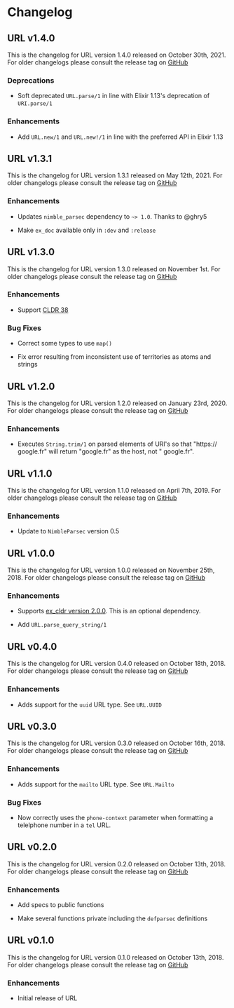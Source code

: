 # Changelog

## URL v1.4.0

This is the changelog for URL version 1.4.0 released on October 30th, 2021.  For older changelogs please consult the release tag on [GitHub](https://github.com/kipcole9/url/tags)

### Deprecations

* Soft deprecated `URL.parse/1` in line with Elixir 1.13's deprecation of `URI.parse/1`

### Enhancements

* Add `URL.new/1` and `URL.new!/1` in line with the preferred API in Elixir 1.13

## URL v1.3.1

This is the changelog for URL version 1.3.1 released on May 12th, 2021.  For older changelogs please consult the release tag on [GitHub](https://github.com/kipcole9/url/tags)

### Enhancements

* Updates `nimble_parsec` dependency to `~> 1.0`. Thanks to @ghry5

* Make `ex_doc` available only in `:dev` and `:release`

## URL v1.3.0

This is the changelog for URL version 1.3.0 released on November 1st.  For older changelogs please consult the release tag on [GitHub](https://github.com/kipcole9/url/tags)

### Enhancements

* Support [CLDR 38](http://cldr.unicode.org/index/downloads/cldr-38)

### Bug Fixes

* Correct some types to use `map()`

* Fix error resulting from inconsistent use of territories as atoms and strings

## URL v1.2.0

This is the changelog for URL version 1.2.0 released on January 23rd, 2020.  For older changelogs please consult the release tag on [GitHub](https://github.com/kipcole9/url/tags)

### Enhancements

* Executes `String.trim/1` on parsed elements of URI's so that "https://     google.fr" will return "google.fr" as the host, not "    google.fr".

## URL v1.1.0

This is the changelog for URL version 1.1.0 released on April 7th, 2019.  For older changelogs please consult the release tag on [GitHub](https://github.com/kipcole9/url/tags)

### Enhancements

* Update to `NimbleParsec` version 0.5

## URL v1.0.0

This is the changelog for URL version 1.0.0 released on November 25th, 2018.  For older changelogs please consult the release tag on [GitHub](https://github.com/kipcole9/url/tags)

### Enhancements

* Supports [ex_cldr version 2.0.0](https://hex.pm/packages/ex_cldr).  This is an optional dependency.

* Add `URL.parse_query_string/1`

## URL v0.4.0

This is the changelog for URL version 0.4.0 released on October 18th, 2018.  For older changelogs please consult the release tag on [GitHub](https://github.com/kipcole9/url/tags)

### Enhancements

* Adds support for the `uuid` URL type.  See `URL.UUID`

## URL v0.3.0

This is the changelog for URL version 0.3.0 released on October 16th, 2018.  For older changelogs please consult the release tag on [GitHub](https://github.com/kipcole9/url/tags)

### Enhancements

* Adds support for the `mailto` URL type.  See `URL.Mailto`

### Bug Fixes

* Now correctly uses the `phone-context` parameter when formatting a telelphone number in a `tel` URL.

## URL v0.2.0

This is the changelog for URL version 0.2.0 released on October 13th, 2018.  For older changelogs please consult the release tag on [GitHub](https://github.com/kipcole9/url/tags)

### Enhancements

* Add specs to public functions

* Make several functions private including the `defparsec` definitions

## URL v0.1.0

This is the changelog for URL version 0.1.0 released on October 13th, 2018.  For older changelogs please consult the release tag on [GitHub](https://github.com/kipcole9/url/tags)

### Enhancements

* Initial release of URL
